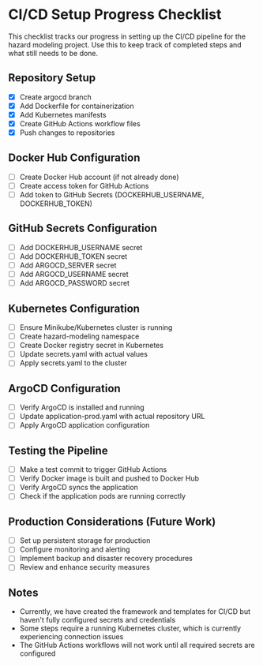 # CI/CD Setup Progress Checklist

This checklist tracks our progress in setting up the CI/CD pipeline for the hazard modeling project. Use this to keep track of completed steps and what still needs to be done.

## Repository Setup

- [x] Create argocd branch
- [x] Add Dockerfile for containerization
- [x] Add Kubernetes manifests
- [x] Create GitHub Actions workflow files
- [x] Push changes to repositories

## Docker Hub Configuration

- [ ] Create Docker Hub account (if not already done)
- [ ] Create access token for GitHub Actions
- [ ] Add token to GitHub Secrets (DOCKERHUB_USERNAME, DOCKERHUB_TOKEN)

## GitHub Secrets Configuration

- [ ] Add DOCKERHUB_USERNAME secret
- [ ] Add DOCKERHUB_TOKEN secret
- [ ] Add ARGOCD_SERVER secret
- [ ] Add ARGOCD_USERNAME secret
- [ ] Add ARGOCD_PASSWORD secret

## Kubernetes Configuration

- [ ] Ensure Minikube/Kubernetes cluster is running
- [ ] Create hazard-modeling namespace
- [ ] Create Docker registry secret in Kubernetes
- [ ] Update secrets.yaml with actual values
- [ ] Apply secrets.yaml to the cluster

## ArgoCD Configuration

- [ ] Verify ArgoCD is installed and running
- [ ] Update application-prod.yaml with actual repository URL
- [ ] Apply ArgoCD application configuration

## Testing the Pipeline

- [ ] Make a test commit to trigger GitHub Actions
- [ ] Verify Docker image is built and pushed to Docker Hub
- [ ] Verify ArgoCD syncs the application
- [ ] Check if the application pods are running correctly

## Production Considerations (Future Work)

- [ ] Set up persistent storage for production
- [ ] Configure monitoring and alerting
- [ ] Implement backup and disaster recovery procedures
- [ ] Review and enhance security measures

## Notes

* Currently, we have created the framework and templates for CI/CD but haven't fully configured secrets and credentials
* Some steps require a running Kubernetes cluster, which is currently experiencing connection issues
* The GitHub Actions workflows will not work until all required secrets are configured
